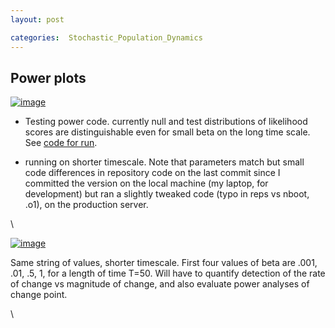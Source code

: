 ```yaml
---
layout: post

categories:  Stochastic_Population_Dynamics
---
```






 





Power plots
-----------

[![image](http://farm5.static.flickr.com/4125/4990607836_ed7ab13d3d.jpg)](http://www.flickr.com/photos/cboettig/4990607836/)

-   Testing power code. currently null and test distributions of
    likelihood scores are distinguishable even for small beta on the
    long time scale. See [code for
    run](http://github.com/cboettig/structured-populations/blob/e47014434e8924ee586be6d5c141c914970a9bd4/demos/warning_example2.R "http://github.com/cboettig/structured-populations/blob/e47014434e8924ee586be6d5c141c914970a9bd4/demos/warning_example2.R").

-   running on shorter timescale. Note that parameters match but small
    code differences in repository code on the last commit since I
    committed the version on the local machine (my laptop, for
    development) but ran a slightly tweaked code (typo in reps vs nboot,
    .o1), on the production server.

\

[![image](http://farm5.static.flickr.com/4130/4991026870_19829f95b9.jpg)](http://www.flickr.com/photos/cboettig/4991026870/)

Same string of values, shorter timescale. First four values of beta are
.001, .01, .5, 1, for a length of time T=50. Will have to quantify
detection of the rate of change vs magnitude of change, and also
evaluate power analyses of change point.

\


